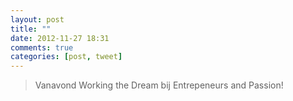 ```yaml
---
layout: post
title: ""
date: 2012-11-27 18:31
comments: true
categories: [post, tweet]
---
```

> Vanavond Working the Dream bij Entrepeneurs and Passion!